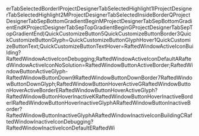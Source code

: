  e r T a b S e l e c t e d B o r d e r  IP r o j e c t D e s i g n e r T a b S e l e c t e d H i g h l i g h t 1  IP r o j e c t D e s i g n e r T a b S e l e c t e d H i g h l i g h t 2  MP r o j e c t D e s i g n e r T a b S e l e c t e d I n s i d e B o r d e r  QP r o j e c t D e s i g n e r T a b S e p B o t t o m G r a d i e n t B e g i n  MP r o j e c t D e s i g n e r T a b S e p B o t t o m G r a d i e n t E n d  KP r o j e c t D e s i g n e r T a b S e p T o p G r a d i e n t B e g i n  GP r o j e c t D e s i g n e r T a b S e p T o p G r a d i e n t E n d  )Q u i c k C u s t o m i z e B u t t o n  5Q u i c k C u s t o m i z e B u t t o n B o r d e r  3Q u i c k C u s t o m i z e B u t t o n G l y p h  =Q u i c k C u s t o m i z e B u t t o n G l y p h H o v e r  1Q u i c k C u s t o m i z e B u t t o n T e x t  ;Q u i c k C u s t o m i z e B u t t o n T e x t H o v e r  =R a f t e d W i n d o w A c t i v e I c o n B u i l d i n g  ?R a f t e d W i n d o w A c t i v e I c o n D e b u g g i n g  ;R a f t e d W i n d o w A c t i v e I c o n D e f a u l t  AR a f t e d W i n d o w A c t i v e I c o n N o S o l u t i o n  =R a f t e d W i n d o w B u t t o n A c t i v e B o r d e r  ;R a f t e d W i n d o w B u t t o n A c t i v e G l y p h  -R a f t e d W i n d o w B u t t o n D o w n  9R a f t e d W i n d o w B u t t o n D o w n B o r d e r  7R a f t e d W i n d o w B u t t o n D o w n G l y p h  ;R a f t e d W i n d o w B u t t o n H o v e r A c t i v e  GR a f t e d W i n d o w B u t t o n H o v e r A c t i v e B o r d e r  ER a f t e d W i n d o w B u t t o n H o v e r A c t i v e G l y p h  ?R a f t e d W i n d o w B u t t o n H o v e r I n a c t i v e  KR a f t e d W i n d o w B u t t o n H o v e r I n a c t i v e B o r d e r  IR a f t e d W i n d o w B u t t o n H o v e r I n a c t i v e G l y p h  AR a f t e d W i n d o w B u t t o n I n a c t i v e B o r d e r  ?R a f t e d W i n d o w B u t t o n I n a c t i v e G l y p h  AR a f t e d W i n d o w I n a c t i v e I c o n B u i l d i n g  CR a f t e d W i n d o w I n a c t i v e I c o n D e b u g g i n g  ?R a f t e d W i n d o w I n a c t i v e I c o n D e f a u l t  ER a f t e d W i